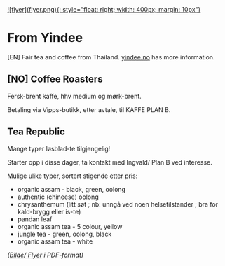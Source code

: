 <a href="flyer.png">
![flyer](flyer.png){: style="float: right; width: 400px; margin: 10px"}
</a>

# From Yindee

[EN] Fair tea and coffee from Thailand. [yindee.no](https://yindee.no) has more information. 

## [NO] Coffee Roasters

Fersk-brent kaffe, hhv medium og mørk-brent.

Betaling via Vipps-butikk, etter avtale, til KAFFE PLAN B.

## Tea Republic

Mange typer løsblad-te tilgjengelig!

Starter opp i disse dager, ta kontakt med Ingvald/ Plan B ved interesse.

Mulige ulike typer, sortert stigende etter pris:

* organic assam - black, green, oolong  
* authentic (chineese) oolong 
* chrysanthemum (litt søt ; nb: unngå ved noen helsetilstander ; bra for kald-brygg eller is-te)
* pandan leaf
* organic assam tea - 5 colour, yellow
* jungle tea - green, oolong, black
* organic assam tea - white

*(<a href="flyer.pdf">Bilde/ Flyer</a> i PDF-format)*

